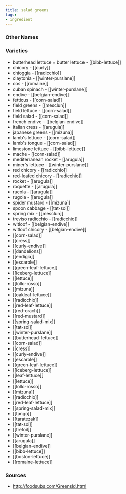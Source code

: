 ```yaml
---
title: salad greens
tags:
- ingredient
---
```



### Other Names


### Varieties

* butterhead lettuce = butter lettuce - [[bibb-lettuce]]
* chicory - [[curly]]
* chioggia - [[radicchio]]
* claytonia - [[winter-purslane]]
* cos - [[romaine]]
* cuban spinach - [[winter-purslane]]
* endive - [[belgian-endive]]
* fetticus - [[corn-salad]]
* field greens - [[mesclun]]
* field lettuce - [[corn-salad]]
* field salad - [[corn-salad]]
* french endive - [[belgian-endive]]
* italian cress - [[arugula]]
* japanese greens - [[mizuna]]
* lamb's lettuce - [[corn-salad]]
* lamb's tongue - [[corn-salad]]
*  limestone lettuce - [[bibb-lettuce]]
* mache - [[corn-salad]]
* mediterranean rocket - [[arugula]]
* miner's lettuce - [[winter-purslane]]
* red chicory - [[radicchio]]
* red-leafed chicory - [[radicchio]]
* rocket - [[arugula]]
* roquette - [[arugula]]
* rucola - [[arugula]]
* rugola - [[arugula]]
* spider mustard - [[mizuna]]
* spoon cabbage - [[tat-soi]]
* spring mix - [[mesclun]]
* treviso radicchio - [[radicchio]]
* witloof - [[belgian-endive]]
* witloof chicory - [[belgian-endive]]
* [[corn-salad]]
* [[cress]]
* [[curly-endive]]
* [[dandelions]]
* [[endigia]]
* [[escarole]]
* [[green-leaf-lettuce]]
* [[iceberg-lettuce]]
* [[lettuce]]
* [[lollo-rosso]]
* [[mizuna]]
* [[oakleaf-lettuce]]
* [[radicchio]]
* [[red-leaf-lettuce]]
* [[red-orach]]
* [[red-mustard]]
* [[spring-salad-mix]]
* [[tat-soi]]
* [[winter-purslane]]
* [[butterhead-lettuce]]
* [[corn-salad]]
* [[cress]]
* [[curly-endive]]
* [[escarole]]
* [[green-leaf-lettuce]]
* [[iceberg-lettuce]]
* [[leaf-lettuce]]
* [[lettuce]]
* [[lollo-rosso]]
* [[mizuna]]
* [[radicchio]]
* [[red-leaf-lettuce]]
* [[spring-salad-mix]]
* [[tango]]
* [[taratezak]]
* [[tat-soi]]
* [[trefoil]]
* [[winter-purslane]]
* [[arugula]]
* [[belgian-endive]]
* [[bibb-lettuce]]
* [[boston-lettuce]]
* [[romaine-lettuce]]

### Sources
* http://foodsubs.com/Greensld.html
